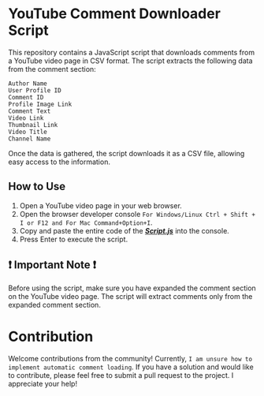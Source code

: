 # YouTube Comment Downloader Script
This repository contains a JavaScript script that downloads comments from a YouTube video page in CSV format. The script extracts the following data from the comment section:
```
Author Name
User Profile ID
Comment ID
Profile Image Link
Comment Text
Video Link
Thumbnail Link
Video Title
Channel Name
```

Once the data is gathered, the script downloads it as a CSV file, allowing easy access to the information.

## How to Use
1. Open a YouTube video page in your web browser.
2. Open the browser developer console `For Windows/Linux Ctrl + Shift + I or F12 and For Mac Command+Option+I`.
3. Copy and paste the entire code of the [**_Script.js_**](https://raw.githubusercontent.com/HeinrichWinkel/YouTube-Comment-Downloader-Script/main/script.js) into the console.
4. Press Enter to execute the script.

## ❗ Important Note ❗
Before using the script, make sure you have expanded the comment section on the YouTube video page. The script will extract comments only from the expanded comment section.




# Contribution

Welcome contributions from the community! Currently, `I am unsure how to implement automatic comment loading`. If you have a solution and would like to contribute, please feel free to submit a pull request to the project. I appreciate your help!
